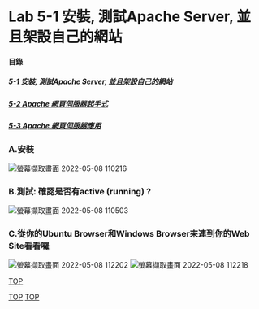 # Lab 5-1 安裝, 測試Apache Server, 並且架設自己的網站

<a name="000"/>

#### 目錄
##### [5-1 安裝, 測試Apache Server, 並且架設自己的網站](#001)
##### [5-2 Apache 網頁伺服器起手式](#002)
##### [5-3 Apache 網頁伺服器應用](#003)

<a name="001"/>

### A.安裝

![螢幕擷取畫面 2022-05-08 110216](https://user-images.githubusercontent.com/89327102/167280033-4d0dfd44-8d5e-4b3b-b4c8-799fa981a807.jpg)

### B.測試: 確認是否有active (running) ?

![螢幕擷取畫面 2022-05-08 110503](https://user-images.githubusercontent.com/89327102/167280039-8b423edb-4e7c-4f89-8520-794c8e9a59af.jpg)

### C.從你的Ubuntu Browser和Windows Browser來連到你的Web Site看看囉

![螢幕擷取畫面 2022-05-08 112202](https://user-images.githubusercontent.com/89327102/167280370-1506ed21-ded0-4676-aa96-caa55adbeac6.jpg)
![螢幕擷取畫面 2022-05-08 112218](https://user-images.githubusercontent.com/89327102/167280375-e7fb7d3a-afee-45f4-9157-76f6b2adcf6b.jpg)

[TOP](#000)

<a name="002"/>
<a name="003"/>

[TOP](#000)
[TOP](#000)
